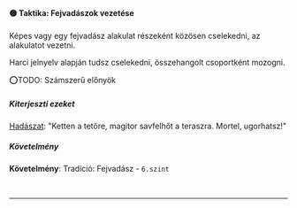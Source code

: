 #### 🟡 Taktika: Fejvadászok vezetése

Képes vagy egy fejvadász alakulat részeként közösen cselekedni, az alakulatot vezetni.

Harci jelnyelv alapján tudsz cselekedni, összehangolt csoportként mozogni.

⭕TODO: Számszerű előnyök

##### Kiterjeszti ezeket

[Hadászat](../kepzettsegek.tudomanyos/hadaszat.md): "Ketten a tetőre, magitor savfelhőt a teraszra. Mortel, ugorhatsz!"

##### Követelmény

**Követelmény**: Tradíció: Fejvadász - `6.szint`

<br />

---
